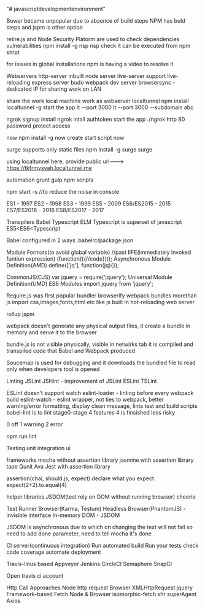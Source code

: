 "# javascriptdevelopmentenvironment" 

Bower became unpopular due to absence of build steps
NPM has buld steps and jspm is other option

retire.js and Node Security Platorm are used to check dependencies vulnerabilities
npm install -g nsp
nsp check
it can be executed from npm stript

for issues in global installations npm is having a video to resolve it

Webservers
http-server inbuilt node server
live-server support live-reloading
express server
budo
webpack dev server
browsersync - dedicated IP for sharing work on LAN

share the work
local machine work as webserver
localtunnel
npm install localtunnel -g
start the app
lt --port 3000
lt --port 3000 --subdomain abc

ngrok
signup
install ngrok
intall authtoken
start the app
./ngrok http 80
password protect access

now
npm install -g now
create start script
now

surge
supports only static files
npm install -g surge
surge

using localtunnel here, provide public url---> https://tkfrmysyah.localtunnel.me

automation
grunt
gulp
npm scripts

npm start -s //to reduce the noise in console

ES1 - 1997
ES2 - 1998
ES3 - 1999
ES5 - 2009
ES6/ES2015 - 2015
ES7/ES2016 - 2016
ES8/ES2017 - 2017

Transpilers
Babel Typescript ELM
Typescript is superset of javascript
ES5<ES6<Typescript

Babel configured in 2 ways .babelrc/package.json 

Module Formats(to avoid global variable)
//past
IIFE(immediately invoked funtion expression)
(function(){//code})();
Asynchronous Module Definition(AMD)
define(['jq'], function(jq){});


CommonJS(CJS)
var jquery = require('jquery');
Universal Module Definition(UMD)
ES6 Modules 
import jquery from 'jquery';

Require.js was first popular bundler
browserify
webpack
bundles morethan js
import css,images,fonts,html etc like js
built in hot-reloading web server

rollup
jspm

webpack doesn't generate any physical output files, it create a bundle in memory and serve it to the browser

bundle.js is not visible physically, visible in netwirks tab it is compiled and transpiled code that Babel and Webpack produced

Soucemap is used for debugging and it downloads the bundled file to read only when developers tool is opened

Linting
JSLint
JSHint - improvement of JSLint
ESLint
TSLint

ESLint doesn't support watch
eslint-loader - linting before every webpack build
eslint-watch - eslint wrapper, not ties to webpack, better warning/error formatting, display clean message, lints test and build scripts
babel-lint is to lint stage0-stage 4 features 4 is finsished less risky

0 off
1 warning
2 error

npm run lint

Testing
unit integration ui

frameworks
mocha without assertion library 
jasmine with assertion library
tape
Qunit
Ava
Jest with assertion library

assertion(chai, should.js, expect)
declare what you expect
expect(2+2).to.equal(4)

helper libraries
JSDOM(test rely on DOM without running browser)
cheerio

Test Runner
Browser(Karma, Testum)
Headless Browser(PhantomJS) - invisible interface
In-memory DOM - JSDOM

JSDOM is asynchronous due to which on changing the text will not fail so need to add done parameter, need to tell mocha it's done

CI server(continuous integration)
Run automated build
Run your tests
check code coverage
automate deployment

Travis-linus based
Appveyor
Jenkins
CircleCI
Semaphore
SnapCI

Open travis ci account

Http Call Approaches
Node http request
Browser XMLHttpRequest jquery Framework-based Fetch
Node & Browser isomorphic-fetch xhr superAgent Axios
 